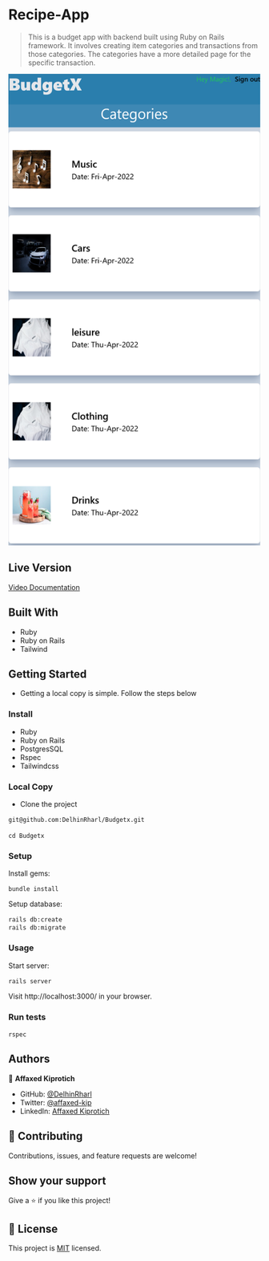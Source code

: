 # Recipe-App

> This is a budget app with backend built using Ruby on Rails framework. It involves creating  item categories and transactions from those categories. The categories have a more detailed page for the specific transaction.


![screenshot](./app/assets/images/scns.png)

## Live Version

[ Video Documentation](https://www.loom.com/share/a141cf72e1294e80bb68c5d3910c8fdb)
## Built With

- Ruby
- Ruby on Rails
- Tailwind
## Getting Started

- Getting a local copy is simple. Follow the steps below
### Install
- Ruby
- Ruby on Rails
- PostgresSQL
- Rspec
- Tailwindcss


### Local Copy

- Clone the project

```
git@github.com:DelhinRharl/Budgetx.git

cd Budgetx

```

### Setup

Install gems:

```
bundle install
```

Setup database:

```
rails db:create
rails db:migrate
```

### Usage

Start server:

```
rails server
```

Visit http://localhost:3000/ in your browser.

### Run tests

```
rspec
```
 
  ## Authors
👤 **Affaxed Kiprotich**

- GitHub: [@DelhinRharl](https://github.com/DelhinRharl)
- Twitter: [@affaxed-kip](https://twitter.com/affaxed-kip)
- LinkedIn: [Affaxed Kiprotich](https://www.linkedin.com/in/affaxed-kiprotich/)

## 🤝 Contributing

Contributions, issues, and feature requests are welcome!

## Show your support

Give a ⭐️ if you like this project!
## 📝 License

This project is [MIT](./LICENSE.md) licensed.
